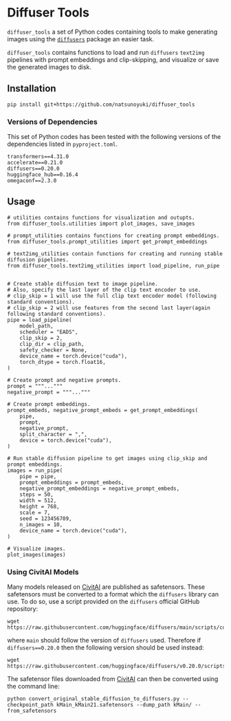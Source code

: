 # Diffuser Tools 
`diffuser_tools` a set of Python codes containing tools to make generating images using the <a href = "https://github.com/huggingface/diffusers">`diffusers`</a> package an easier task.

`diffuser_tools` contains functions to load and run `diffusers` `text2img` pipelines with prompt embeddings and clip-skipping, and visualize or save the generated images to disk. 

## Installation
```
pip install git+https://github.com/natsunoyuki/diffuser_tools
```

### Versions of Dependencies
This set of Python codes has been tested with the following versions of the dependencies listed in `pyproject.toml`.
```
transformers==4.31.0
accelerate==0.21.0
diffusers==0.20.0
huggingface_hub==0.16.4
omegaconf==2.3.0
```

## Usage
```
# utilities contains functions for visualization and outupts.
from diffuser_tools.utilities import plot_images, save_images

# prompt_utilities contains functions for creating prompt embeddings.
from diffuser_tools.prompt_utilities import get_prompt_embeddings

# text2img_utilities contain functions for creating and running stable diffusion pipelines.
from diffuser_tools.text2img_utilities import load_pipeline, run_pipe


# Create stable diffusion text to image pipeline.
# Also, specify the last layer of the clip text encoder to use.
# clip_skip = 1 will use the full clip text encoder model (following standard conventions).
# clip_skip = 2 will use features from the second last layer(again following standard conventions).
pipe = load_pipeline(
    model_path,
    scheduler = "EADS",
    clip_skip = 2,
    clip_dir = clip_path,
    safety_checker = None,
    device_name = torch.device("cuda"),
    torch_dtype = torch.float16,
)

# Create prompt and negative prompts.
prompt = """..."""
negative_prompt = """..."""

# Create prompt embeddings.
prompt_embeds, negative_prompt_embeds = get_prompt_embeddings(
    pipe,
    prompt,
    negative_prompt,
    split_character = ",",
    device = torch.device("cuda"),
)

# Run stable diffusion pipeline to get images using clip_skip and prompt embeddings.
images = run_pipe(
    pipe = pipe,
    prompt_embeddings = prompt_embeds,
    negative_prompt_embeddings = negative_prompt_embeds,
    steps = 50,
    width = 512,
    height = 768,
    scale = 7,
    seed = 123456789,
    n_images = 10,
    device_name = torch.device("cuda"),
)

# Visualize images.
plot_images(images)
```

### Using CivitAI Models
Many models released on <a href = "https://civitai.com">CivitAI</a> are published as safetensors. These safetensors must be converted to a format which the `diffusers` library can use. To do so, use a script provided on the `diffusers` official GitHub repository:
```
wget https://raw.githubusercontent.com/huggingface/diffusers/main/scripts/convert_original_stable_diffusion_to_diffusers.py
```
where `main` should follow the version of `diffusers` used. Therefore if `diffusers==0.20.0` then the following version should be used instead:
```
wget https://raw.githubusercontent.com/huggingface/diffusers/v0.20.0/scripts/convert_original_stable_diffusion_to_diffusers.py
```
The safetensor files downloaded from <a href = "https://civitai.com">CivitAI</a> can then be converted using the command line:
```
python convert_original_stable_diffusion_to_diffusers.py --checkpoint_path kMain_kMain21.safetensors --dump_path kMain/ --from_safetensors
```
